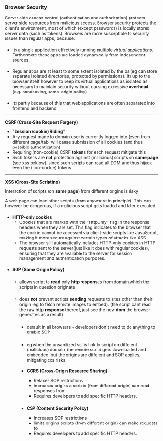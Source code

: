 
### Browser Security 
Server side access control (authentication and authorization) protects server side resources from malicious access. Browser security protects the client's environment, most of which (except passwords) is locally stored server data (such as tokens). Browsers are more susceptible to security issues than regular apps, because:

#### 
- Its a single application effectively running multiple _virtual applications_. Furthermore these apps are loaded dynamically from independent sources.

####
- Regular apps are at least to some extent isolated by the os (eg can store separate isolated directories, protected by permissions). 
 Its up to the browser itself however to keep its virtual applications as isolated as necessary  to maintain security without causing excessive **overhead**. (e.g. sandboxing, same-origin policy)

 ####
- Its partly because of this that web applications are often separated into [frontend and backend](keycloak/python_keycloak_2-tier/2-tier.md)

---
 **CSRF (Cross-Site Request Forgery)**  
- "__Session (cookie) Riding__"
- Any request made to domain user is currently logged into (even from different page/tab) will cause submission of all cookies (and thus possible authentication)
- Requiring (non-cookie) CSRF **token**s for each request mitigate this
- Such tokens are **not** protection against (malicious) scripts on **same page** (see xss beklow), since such scripts can read all DOM and thus hijack even the (non-cookie) tokens
---
 **XSS (Cross-Site Scripting)**  


 Interaction of scripts (on **same page**) from different origins is risky

A web page can load other scripts (from anywhere in principle). This can however be dangerous, if a malicious script gets loaded and later executed. 

####
- **HTTP-only cookies**
    - Cookies that are marked with the "HttpOnly" flag in the response headers when they are set. This flag indicates to the browser that the cookie cannot be accessed via client-side scripts like JavaScript, making it more secure against certain types of attacks like XSS
    -  The browser still automatically includes HTTP-only cookies in HTTP requests sent to the server(just like it does with regular cookies), ensuring that they are available to the server for session management and authentication purposes.

####
-  **SOP (Same Origin Policy)**
    #####
    - allows  script to **read** only **http respons**es from  domain which the scripts in question originate


    #####
    - does **not** prevent scripts **sending** requests to sites other than their origin (eg to fetch remote images to embed). (the script cant read the raw http **response** thereof, just see the new **dom** the browser generates as a result)


        #####
        - default in all browsers -  developers don't need to do anything to enable SOP
        #####
        - eg when the unsanitized sql is link to script on different (malicious) domain, the remote script gets downloaded and embedded, but the origins are different and SOP applies, mitigating xxs risks 



        ####
        - **CORS (Cross-Origin Resource Sharing)**
            - Relaxes SOP restrictions 
            - increases origins a scripts (from different origin) can read responses from.
            - Requires developers to add specific HTTP headers.

            #####
        -  **CSP (Content Security Policy)** 
            - Increases SOP restrictions
            - limits origins scripts (from different origin) can make requests to
            - Requires developers to add specific HTTP headers.




